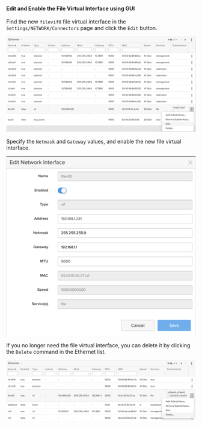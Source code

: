 #### Edit and Enable the File Virtual Interface using GUI
Find the new `filevif0` file virtual interface in the `Settings/NETWORK/Connectors` page and click the `Edit` button.

![Edit Virtual Network Interface](https://raw.githubusercontent.com/zsvoboda/fadoc/refs/heads/main/src/img/vif.lacp/edit.file.vif.png)

Specify the `Netmask` and `Gateway` values, and enable the new file virtual interface.

![Edit Virtual Network Interface Dialog](https://raw.githubusercontent.com/zsvoboda/fadoc/refs/heads/main/src/img/vif.physical/edit.file.vif.dialog.png)

If you no longer need the file virtual interface, you can delete it by clicking the `Delete` command in the Ethernet list.

![Delete Virtual Network Interface](https://raw.githubusercontent.com/zsvoboda/fadoc/refs/heads/main/src/img/vif.physical/delete.file.vif.png)




